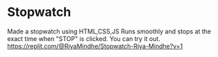 # Stopwatch

Made a stopwatch using HTML,CSS,JS 
Runs smoothly and stops at the exact time when "STOP" is clicked. 
You can try it out. 
https://replit.com/@RiyaMindhe/Stopwatch-Riya-Mindhe?v=1
